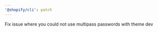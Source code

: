 ```yaml
---
'@shopify/cli': patch
---
```


Fix issue where you could not use multipass passwords with theme dev
